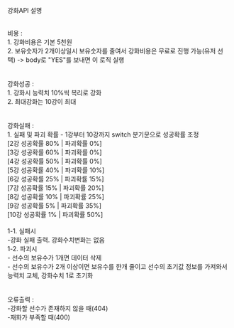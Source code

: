 강화API 설명</br></br>

비용 :</br>
     1. 강화비용은 기본 5천원</br>
     2. 보유숫자가 2개이상일시 보유숫자를 줄여서 강화비용은 무료로 진행 가능(유저 선택) -> body로 "YES"를 보내면 이 로직 실행</br>
</br> 
</br>
강화성공 :</br>
     1. 강화시 능력치 10%씩 복리로 강화</br>
     2. 최대강화는 10강이 최대</br>
</br>
</br>
강화실패 :</br>
     1. 실패 및 파괴 확률
          - 1강부터 10강까지 switch 분기문으로 성공확률 조정</br>
          [2강 성공확률 80% | 파괴확률 0%]</br>
          [3강 성공확률 60% | 파괴확률 0%]</br>
          [4강 성공확률 50% | 파괴확률 0%]</br>
          [5강 성공확률 40% | 파괴확률 10%]</br>
          [6강 성공확률 25% | 파괴확률 15%]</br>
          [7강 성공확률 15% | 파괴확률 20%]</br>
          [8강 성공확률 10% | 파괴확률 25%]</br>
          [9강 성공확률 5% | 파괴확률 35%]</br>
          [10강 성공확률 1% | 파괴확률 50%]</br></br>
1-1. 실패시</br>
          -강화 실패 출력. 강화수치변화는 없음</br>
1-2. 파괴시</br>
          - 선수의 보유수가 1개면 데이터 삭제</br>
          - 선수의 보유수가 2개 이상이면 보유수를 한개 줄이고 선수의 초기값 정보를 가져와서 능력치 교체, 강화수치 1로 초기화</br>
</br>
</br>
오류출력 :</br>
          -강화할 선수가 존재하지 않을 때(404)</br>
          -재화가 부족할 때(400)</br>
